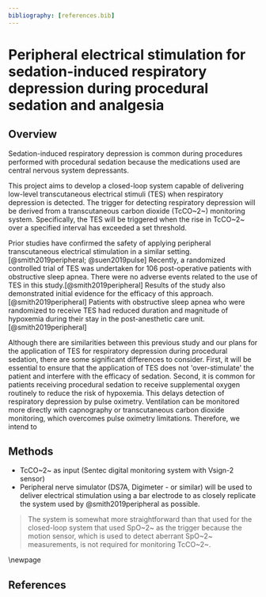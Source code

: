 ```yaml
---
bibliography: [references.bib]
---
```


# Peripheral electrical stimulation for sedation-induced respiratory depression during procedural sedation and analgesia

## Overview
Sedation-induced respiratory depression is common during procedures performed with procedural sedation because the medications used are central nervous system depressants.  

This project aims to develop a closed-loop system capable of delivering low-level transcutaneous electrical stimuli (TES) when respiratory depression is detected. The trigger for detecting respiratory depression will be derived from a transcutaneous carbon dioxide (TcCO~2~) monitoring system. Specifically, the TES will be triggered when the rise in TcCO~2~ over a specified interval has exceeded a set threshold. 

Prior studies have confirmed the safety of applying peripheral transcutaneous electrical stimulation in a similar setting.[@smith2019peripheral; @suen2019pulse] Recently, a randomized controlled trial of TES was undertaken for 106 post-operative patients with obstructive sleep apnea. There were no adverse events related to the use of TES in this study.[@smith2019peripheral] Results of the study also demonstrated initial evidence for the efficacy of this approach.[@smith2019peripheral] Patients with obstructive sleep apnea who were randomized to receive TES had reduced duration and magnitude of hypoxemia during their stay in the post-anesthetic care unit.[@smith2019peripheral] 

Although there are similarities between this previous study and our plans for the application of TES for respiratory depression during procedural sedation, there are some significant differences to consider. First, it will be essential to ensure that the application of TES does not 'over-stimulate' the patient and interfere with the efficacy of sedation. Second, it is common for patients receiving procedural sedation to receive supplemental oxygen routinely to reduce the risk of hypoxemia. This delays detection of respiratory depression by pulse oximetry. Ventilation can be monitored more directly with capnography or transcutaneous carbon dioxide monitoring, which overcomes pulse oximetry limitations. Therefore, we intend to 

## Methods

- TcCO~2~ as input (Sentec digital monitoring system with Vsign-2 sensor)
- Peripheral nerve simulator (DS7A, Digimeter - or similar) will be used to deliver electrical stimulation using a bar electrode to as closely replicate the system used by @smith2019peripheral as possible.

>The system is somewhat more straightforward than that used for the closed-loop system that used SpO~2~ as the trigger because the motion sensor, which is used to detect aberrant SpO~2~ measurements, is not required for monitoring TcCO~2~.

\newpage

## References
